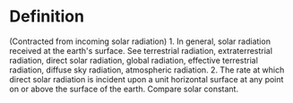 # Definition

(Contracted from incoming solar radiation) 1. In general, solar
radiation received at the earth's surface. See terrestrial radiation,
extraterrestrial radiation, direct solar radiation, global radiation,
effective terrestrial radiation, diffuse sky radiation, atmospheric
radiation. 2. The rate at which direct solar radiation is incident upon
a unit horizontal surface at any point on or above the surface of the
earth. Compare solar constant.
